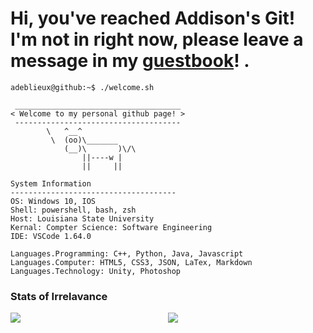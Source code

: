 # Hi, you've reached Addison's Git! <br> I'm not in right now, please leave a message in my [guestbook](https://github.com/adeblieux/adeblieux/issues/1)! .

```console
adeblieux@github:~$ ./welcome.sh

 _____________________________________
< Welcome to my personal github page! >
 ------------------------------------- 
        \   ^__^
         \  (oo)\_______
            (__)\       )\/\
                ||----w |
                ||     ||

System Information
------------------------------------- 
OS: Windows 10, IOS
Shell: powershell, bash, zsh
Host: Louisiana State University
Kernal: Compter Science: Software Engineering
IDE: VSCode 1.64.0

Languages.Programming: C++, Python, Java, Javascript
Languages.Computer: HTML5, CSS3, JSON, LaTex, Markdown
Languages.Technology: Unity, Photoshop
```

### Stats of Irrelavance

<div style="width: 100%;">
 <div style="display: flex;">
   <a href="https://github.com/adeblieux/github-readme-stats" style="flex: 0 1 50%;">
       <img align="top" src="https://github-readme-stats.vercel.app/api?username=adeblieux&hide=stars&count_private=true&show_icons=true" />
   </a>
   <a href="https://github.com/anuraghazra/convoychat" style="flex: 0 1 50%;">
       <img align="top" src="https://github-readme-stats.vercel.app/api/top-langs/?username=adeblieux&layout=compact&hide=vue,php" />
   </a>
 </div>
</div>
